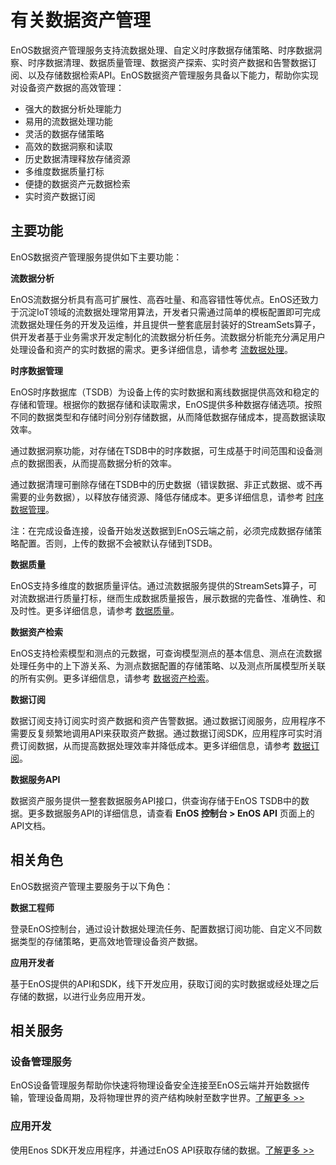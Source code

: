 # 有关数据资产管理

EnOS数据资产管理服务支持流数据处理、自定义时序数据存储策略、时序数据洞察、时序数据清理、数据质量管理、数据资产探索、实时资产数据和告警数据订阅、以及存储数据检索API。EnOS数据资产管理服务具备以下能力，帮助你实现对设备资产数据的高效管理：

- 强大的数据分析处理能力
- 易用的流数据处理功能
- 灵活的数据存储策略
- 高效的数据洞察和读取
- 历史数据清理释放存储资源
- 多维度数据质量打标
- 便捷的数据资产元数据检索
- 实时资产数据订阅

## 主要功能

EnOS数据资产管理服务提供如下主要功能：

**流数据分析**

EnOS流数据分析具有高可扩展性、高吞吐量、和高容错性等优点。EnOS还致力于沉淀IoT领域的流数据处理常用算法，开发者只需通过简单的模板配置即可完成流数据处理任务的开发及运维，并且提供一整套底层封装好的StreamSets算子，供开发者基于业务需求开发定制化的流数据分析任务。流数据分析能充分满足用户处理设备和资产的实时数据的需求。更多详细信息，请参考 [流数据处理](learn/index.html)。

**时序数据管理**

EnOS时序数据库（TSDB）为设备上传的实时数据和离线数据提供高效和稳定的存储和管理。根据你的数据存储和读取需求，EnOS提供多种数据存储选项。按照不同的数据类型和存储时间分别存储数据，从而降低数据存储成本，提高数据读取效率。

通过数据洞察功能，对存储在TSDB中的时序数据，可生成基于时间范围和设备测点的数据图表，从而提高数据分析的效率。

通过数据清理可删除存储在TSDB中的历史数据（错误数据、非正式数据、或不再需要的业务数据），以释放存储资源、降低存储成本。更多详细信息，请参考 [时序数据管理](howto/storage/index.html)。

注：在完成设备连接，设备开始发送数据到EnOS云端之前，必须完成数据存储策略配置。否则，上传的数据不会被默认存储到TSDB。

**数据质量**

EnOS支持多维度的数据质量评估。通过流数据服务提供的StreamSets算子，可对流数据进行质量打标，继而生成数据质量报告，展示数据的完备性、准确性、和及时性。更多详细信息，请参考 [数据质量](learn/data_quality)。

**数据资产检索**

EnOS支持检索模型和测点的元数据，可查询模型测点的基本信息、测点在流数据处理任务中的上下游关系、为测点数据配置的存储策略、以及测点所属模型所关联的所有实例。更多详细信息，请参考 [数据资产检索](learn/metadata_explorer)。

**数据订阅**

数据订阅支持订阅实时资产数据和资产告警数据。通过数据订阅服务，应用程序不需要反复频繁地调用API来获取资产数据。通过数据订阅SDK，应用程序可实时消费订阅数据，从而提高数据处理效率并降低成本。更多详细信息，请参考 [数据订阅](learn/data_subscription_overview)。

**数据服务API**

数据资产服务提供一整套数据服务API接口，供查询存储于EnOS TSDB中的数据。更多数据服务API的详细信息，请查看 **EnOS 控制台 > EnOS API** 页面上的API文档。



## 相关角色

EnOS数据资产管理主要服务于以下角色：

**数据工程师**

登录EnOS控制台，通过设计数据处理流任务、配置数据订阅功能、自定义不同数据类型的存储策略，更高效地管理设备资产数据。

**应用开发者**

基于EnOS提供的API和SDK，线下开发应用，获取订阅的实时数据或经处理之后存储的数据，以进行业务应用开发。



## 相关服务

### 设备管理服务

EnOS设备管理服务帮助你快速将物理设备安全连接至EnOS云端并开始数据传输，管理设备周期，及将物理世界的资产结构映射至数字世界。[了解更多 >>](/docs/device-connection/zh_CN/2.0.8/device_management_overview.html)

### 应用开发

使用Enos SDK开发应用程序，并通过EnOS API获取存储的数据。[了解更多 >>](/docs/app-development/zh_CN/2.0.8/app_dev_overview.html)
